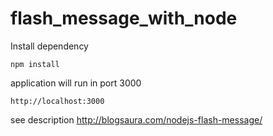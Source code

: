 # flash_message_with_node
Install dependency 

`npm install`

application will run in port 3000

`http://localhost:3000`

see description http://blogsaura.com/nodejs-flash-message/
